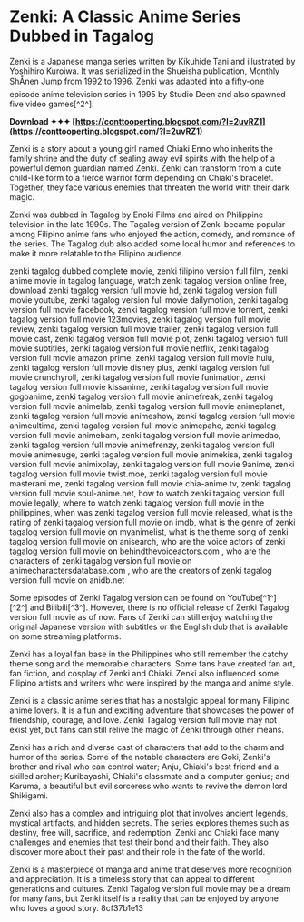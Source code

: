 # Zenki: A Classic Anime Series Dubbed in Tagalog
 
Zenki is a Japanese manga series written by Kikuhide Tani and illustrated by Yoshihiro Kuroiwa. It was serialized in the Shueisha publication, Monthly ShÅnen Jump from 1992 to 1996. Zenki was adapted into a fifty-one episode anime television series in 1995 by Studio Deen and also spawned five video games[^2^].
 
**Download ✦✦✦ [https://conttooperting.blogspot.com/?l=2uvRZ1](https://conttooperting.blogspot.com/?l=2uvRZ1)**


 
Zenki is a story about a young girl named Chiaki Enno who inherits the family shrine and the duty of sealing away evil spirits with the help of a powerful demon guardian named Zenki. Zenki can transform from a cute child-like form to a fierce warrior form depending on Chiaki's bracelet. Together, they face various enemies that threaten the world with their dark magic.
 
Zenki was dubbed in Tagalog by Enoki Films and aired on Philippine television in the late 1990s. The Tagalog version of Zenki became popular among Filipino anime fans who enjoyed the action, comedy, and romance of the series. The Tagalog dub also added some local humor and references to make it more relatable to the Filipino audience.
 
zenki tagalog dubbed complete movie,  zenki filipino version full film,  zenki anime movie in tagalog language,  watch zenki tagalog version online free,  download zenki tagalog version full movie hd,  zenki tagalog version full movie youtube,  zenki tagalog version full movie dailymotion,  zenki tagalog version full movie facebook,  zenki tagalog version full movie torrent,  zenki tagalog version full movie 123movies,  zenki tagalog version full movie review,  zenki tagalog version full movie trailer,  zenki tagalog version full movie cast,  zenki tagalog version full movie plot,  zenki tagalog version full movie subtitles,  zenki tagalog version full movie netflix,  zenki tagalog version full movie amazon prime,  zenki tagalog version full movie hulu,  zenki tagalog version full movie disney plus,  zenki tagalog version full movie crunchyroll,  zenki tagalog version full movie funimation,  zenki tagalog version full movie kissanime,  zenki tagalog version full movie gogoanime,  zenki tagalog version full movie animefreak,  zenki tagalog version full movie animelab,  zenki tagalog version full movie animeplanet,  zenki tagalog version full movie animeshow,  zenki tagalog version full movie animeultima,  zenki tagalog version full movie animepahe,  zenki tagalog version full movie animebam,  zenki tagalog version full movie animedao,  zenki tagalog version full movie animefrenzy,  zenki tagalog version full movie animesuge,  zenki tagalog version full movie animekisa,  zenki tagalog version full movie animixplay,  zenki tagalog version full movie 9anime,  zenki tagalog version full movie twist.moe,  zenki tagalog version full movie masterani.me,  zenki tagalog version full movie chia-anime.tv,  zenki tagalog version full movie soul-anime.net,  how to watch zenki tagalog version full movie legally,  where to watch zenki tagalog version full movie in the philippines,  when was zenki tagalog version full movie released,  what is the rating of zenki tagalog version full movie on imdb,  what is the genre of zenki tagalog version full movie on myanimelist,  what is the theme song of zenki tagalog version full movie on anisearch,  who are the voice actors of zenki tagalog version full movie on behindthevoiceactors.com ,  who are the characters of zenki tagalog version full movie on animecharactersdatabase.com ,  who are the creators of zenki tagalog version full movie on anidb.net
 
Some episodes of Zenki Tagalog version can be found on YouTube[^1^] [^2^] and Bilibili[^3^]. However, there is no official release of Zenki Tagalog version full movie as of now. Fans of Zenki can still enjoy watching the original Japanese version with subtitles or the English dub that is available on some streaming platforms.
  
Zenki has a loyal fan base in the Philippines who still remember the catchy theme song and the memorable characters. Some fans have created fan art, fan fiction, and cosplay of Zenki and Chiaki. Zenki also influenced some Filipino artists and writers who were inspired by the manga and anime style.
 
Zenki is a classic anime series that has a nostalgic appeal for many Filipino anime lovers. It is a fun and exciting adventure that showcases the power of friendship, courage, and love. Zenki Tagalog version full movie may not exist yet, but fans can still relive the magic of Zenki through other means.
  
Zenki has a rich and diverse cast of characters that add to the charm and humor of the series. Some of the notable characters are Goki, Zenki's brother and rival who can control water; Anju, Chiaki's best friend and a skilled archer; Kuribayashi, Chiaki's classmate and a computer genius; and Karuma, a beautiful but evil sorceress who wants to revive the demon lord Shikigami.
 
Zenki also has a complex and intriguing plot that involves ancient legends, mystical artifacts, and hidden secrets. The series explores themes such as destiny, free will, sacrifice, and redemption. Zenki and Chiaki face many challenges and enemies that test their bond and their faith. They also discover more about their past and their role in the fate of the world.
 
Zenki is a masterpiece of manga and anime that deserves more recognition and appreciation. It is a timeless story that can appeal to different generations and cultures. Zenki Tagalog version full movie may be a dream for many fans, but Zenki itself is a reality that can be enjoyed by anyone who loves a good story.
 8cf37b1e13
 
